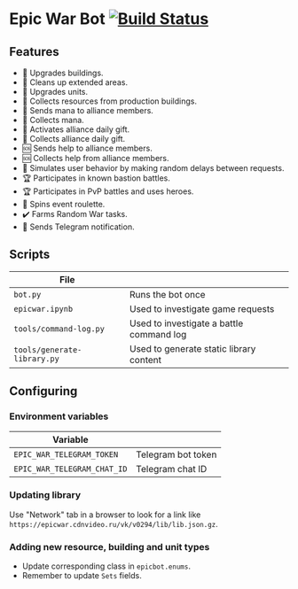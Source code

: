 # Epic War Bot [![Build Status](https://travis-ci.org/eigenein/epicwar.svg?branch=master)](https://travis-ci.org/eigenein/epicwar)

## Features

* 👷 Upgrades buildings.
* 👷 Cleans up extended areas.
* 👷 Upgrades units.
* 🍔 Collects resources from production buildings.
* 🍬 Sends mana to alliance members.
* 🍬 Collects mana.
* 🍬 Activates alliance daily gift.
* 🍬 Collects alliance daily gift.
* 🆘 Sends help to alliance members.
* 🆘 Collects help from alliance members.
* 👦 Simulates user behavior by making random delays between requests.
* 🏆 Participates in known bastion battles.
* 🏆 Participates in PvP battles and uses heroes.
* 🎲 Spins event roulette.
* ✔️ Farms Random War tasks.
* 📨 Sends Telegram notification.

## Scripts

|File||
|---|---|
|`bot.py`|Runs the bot once|
|`epicwar.ipynb`|Used to investigate game requests|
|`tools/command-log.py`|Used to investigate a battle command log|
|`tools/generate-library.py`|Used to generate static library content|

## Configuring

### Environment variables

|Variable||
|---|---|
|`EPIC_WAR_TELEGRAM_TOKEN`|Telegram bot token|
|`EPIC_WAR_TELEGRAM_CHAT_ID`|Telegram chat ID|

### Updating library

Use "Network" tab in a browser to look for a link like `https://epicwar.cdnvideo.ru/vk/v0294/lib/lib.json.gz`.

### Adding new resource, building and unit types

* Update corresponding class in `epicbot.enums`.
* Remember to update `Sets` fields.
